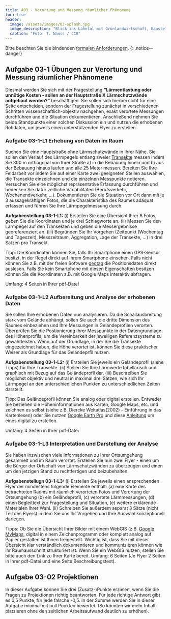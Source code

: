 ```yaml
---
title: A03 - Verortung und Messung räumlicher Phänomene
toc: true
header:
  image: /assets/images/02-splash.jpg
  image_description: "Blick ins Lahntal mit Grünlandwirtschaft, Baustelle für Stromtrassen und Regenbogen."
  caption: "Foto: T. Nauss / CC0"
---
```



Bitte beachten Sie die bindenden [formalen Anforderungen](https://geomoer.github.io/moer-meko//unit00/unit00-03_assignments.html#formale-anforderungen).
{: .notice--danger}


## Aufgabe 03-1 Übungen zur Verortung und Messung räumlicher Phänomene

Diesmal werden Sie sich mit der Fragestellung **“Lärmentlastung oder unnötige Kosten - sollen an der Hauptstraße X Lärmschutzwände aufgebaut werden?”** beschäftigen. Sie sollen sich hierbei nicht für eine Seite entscheiden, sondern der Fragestellung zunächst in verschiedenen Schritten wissenschaftlich-objektiv nachgehen, exakt verortete Messungen durchführen und die Situation dokumentieren. Anschließend nehmen Sie beide Standpunkte einer solchen Diskussion ein und nutzen die erhobenen Rohdaten, um jeweils einen unterstützenden Flyer zu erstellen.

### Aufgabe 03-1-L1 Erhebung von Daten im Raum

Suchen Sie eine Hauptstraße ohne Lärmschutzwände in Ihrer Nähe. Sie sollen den Verlauf des Lärmpegels entlang zweier [Transekte](https://de.wikipedia.org/wiki/Transekt) messen indem Sie 300 m orthogonal von Ihrer Straße a) in die Bebauung hinein und b) aus der Bebauung hinaus laufen und alle 25 Meter messen. Bereiten Sie Ihre Feldarbeit vor indem Sie auf einer Karte zwei geeigneten Stellen auswählen, die Transekte einzeichnen und die einzelnen Messpunkte notieren. Versuchen Sie eine möglichst repräsentative Erfassung durchführen und bedenken Sie dafür zeitliche Variabilitäten (Berufsverkehr, Wochenendverkehr, ...). 
Dokumentieren Sie die Situation vor Ort dann mit je 3 aussagekräftigen Fotos, die die Charakteristika des Raumes adäquat erfassen und führen Sie Ihre Lärmpegelmessung durch. 

**Aufgabenstellung 03-1-L1:** (i) Erstellen Sie eine Übersicht Ihrer 6 Fotos, geben Sie die Koordinaten und je drei Schlagworte an. (ii) Messen Sie den Lärmpegel auf den Transekten und geben die Messergebnisse georeferenziert an. (iii) Begründen Sie Ihr Vorgehen (Zeitpunkt (Wochentag und Tageszeit), Messzeitraum, Aggregation, Lage der Transekte, ...) in drei Sätzen pro Transekt.

Tipp: Die Koordinaten können Sie, falls Ihr Smartphone einen GPS-Sensor besitzt, in der Regel direkt auf ihrem Smartphone einsehen. Falls nicht können Sie z.B. mit der freien Software [geotag](https://www.heise.de/download/product/geotag-54809) die Positionsdaten direkt auslesen. Falls Sie kein Smartphone mit diesen Eigenschaften besitzen können Sie die Koordinaten z.B. mit Google Maps interaktiv abfragen.

Umfang: 4 Seiten in Ihrer pdf-Datei


### Aufgabe 03-1-L2 Aufbereitung und Analyse der erhobenen Daten
Sie sollen Ihre erhobenen Daten nun analysieren. Da die Schallausbreitung stark vom Gelände abhängt, sollen Sie auch die dritte Dimension des Raumes einbeziehen und Ihre Messungen in Geländeprofilen verorten. Überprüfen Sie die Postionierung Ihrer Messpunkte in der Datengrundlage des Höhenprofils, um die Vereinbarkeit der jeweiligen Referenzsysteme zu gewährleisten. Wenn auf der Grundlage, in der Sie die Transekte eingezeichnet haben, die Höhe verortet ist, können Sie diese praktischer Weiser als Grundlage für das Geländeprfil nutzen.

**Aufgabenstellung 03-1-L2:** (i) Erstellen Sie jeweils ein Geländeprofil (siehe Tipps) für Ihre Transekte. (ii) Stellen Sie Ihre Lärmwerte tabellarisch und graphisch mit Bezug auf das Geländeprofil dar. (iii) Beschreiben Sie möglichst objektiv und neutral in maximal drei Sätzen, wie sich Ihr Lärmpegel an den unterschiedlichen Punkten zu unterschiedlichen Zeiten darstellt.

Tipp: Das Geländeprofil können Sie analog oder digital erstellen. Entweder Sie beziehen die Höheninformationen aus Karten, Google Maps, etc. und zeichnen es selbst (siehe z.B. Diercke Weltatlas(2002) - Einführung in das Kartenlesen) oder Sie nutzen [Google Earth Pro](https://www.google.com/earth/versions/#earth-pro) und diese [Anleitung](https://support.google.com/earth/answer/148134?hl=de) um eines digital zu erstellen.

Umfang: 4 Seiten in Ihrer pdf-Datei


### Aufgabe 03-1-L3 Interpretation und Darstellung der Analyse 

Sie haben inzwischen viele Informationen zu Ihrer Ortsumgehung gesammelt und im Raum verortet. Erstellen Sie nun zwei Flyer - einen um die Bürger der Ortschaft von Lärmschutzwänden zu überzeugen und einen um den jetzigen Stand zu rechtfertigen und beizubehalten.

**Aufgabenstellugn 03-1-L3:** (i) Erstellen Sie jeweils einen ansprechenden Flyer der mindestens folgende Elemente enthält: (a) eine Karte des betrachteten Raums mit räumlich verorteten Fotos und Verortung der Ortsumgehung (b) ein Geländeprofil, (c) verortete Lärmmessungen, (d) einen Begleittext zur Fragestellung und Situation, (e) weitere erklärende Materialen Ihrer Wahl. (ii) Schreiben Sie außerdem separat 3 Sätze (nicht Teil des Flyers) in dem Sie uns Ihr Vorgehen und Ihre Auswahl konzeptionell darlegen.

Tipps: Ob Sie die Übersicht Ihrer Bilder mit einem WebGIS (z.B. [Google MyMaps](https://www.google.de/intl/de/maps/about/mymaps), digital in einem Zeichenprogramm oder komplett analog auf Papier gestalten ist Ihnen freigestellt. Wichtig ist, dass Sie mit dieser Übersicht klar verständlich dokumentieren und kommunizieren können wie ihr Raumausschnitt strukturiert ist. Wenn Sie ein WebGIS nutzen, stellen Sie bitte auch den Link zu Ihrer Karte bereit.
Umfang: 6 Seiten (Je Flyer 2 Seiten in Ihrer pdf-Datei und eine Seite Beschreibungstext).


## Aufgabe 03-02 Projektionen
In dieser Aufgabe können Sie drei (Zusatz-)Punkte erzielen, wenn Sie die Fragen zu Projektionen richtig beantworten. Für jede richtige Antwort gibt es 0,5 Punkte, für jede falsche -0,5. In der Summe werden Sie in dieser Aufgabe minimal mit null Punkten bewertet. (So könnten wir mehr Inhalt platzieren ohne den zeitlichen Arbeitsaufwand deutlich zu erhöhen). 
